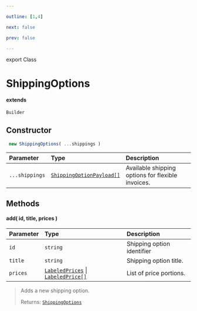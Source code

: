```yaml
---

outline: [1,4]

next: false

prev: false

---
```


export Class
# ShippingOptions
#### extends
 `Builder`

## Constructor
```ts
 new ShippingOptions( ...shippings )
 ```
| Parameter | Type | Description |
| :--- | :--- | :--- |
| `...shippings` | [`ShippingOptionPayload[]`](../interfaces/ShippingOptionPayload.md) | Available shipping options for flexible invoices. |

## Methods

#### add( id, title, prices )
| Parameter | Type | Description |
| :--- | :--- | :--- |
| `id` | `string` | Shipping option identifier |
| `title` | `string` | Shipping option title. |
| `prices` | [`LabeledPrices`](./LabeledPrices.md) \| [`LabeledPrice[]`](../interfaces/LabeledPrice.md) | List of price portions. |
> Adds a new shipping option.
> 
> Returns: [`ShippingOptions`](./ShippingOptions.md)
